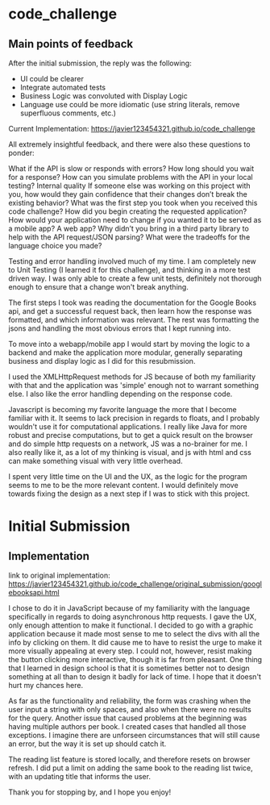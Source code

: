 # code_challenge

## Main points of feedback
After the initial submission, the reply was the following:

* UI could be clearer
* Integrate automated tests
* Business Logic was convoluted with Display Logic
* Language use could be more idiomatic (use string literals, remove superfluous comments, etc.)


Current Implementation: https://javier123454321.github.io/code_challenge

All extremely insightful feedback, and there were also these questions to ponder:

What if the API is slow or responds with errors? How long should you wait for a response? How can you simulate problems with the API in your local testing?
Internal quality
If someone else was working on this project with you, how would they gain confidence that their changes don’t break the existing behavior?
What was the first step you took when you received this code challenge?  How did you begin creating the requested application?
How would your application need to change if you wanted it to be served as a mobile app? A web app? 
Why didn’t you bring in a third party library to help with the API request/JSON parsing?
What were the tradeoffs for the language choice you made?

Testing and error handling involved much of my time. I am completely new to Unit Testing (I learned it for this challenge), and thinking in a more test driven way. I was only able to create a few unit tests, definitely not thorough enough to ensure that a change won't break anything.

The first steps I took was reading the documentation for the Google Books api, and get a successful request back, then learn how the response was formatted, and which information was relevant. The rest was formatting the jsons and handling the most obvious errors that I kept running into.

To move into a webapp/mobile app I would start by moving the logic to a backend and make the application more modular, generally separating business and display logic as I did for this resubmission.

I used the XMLHttpRequest methods for JS because of both my familiarity with that and the application was 'simple' enough not to warrant something else. I also like the error handling depending on the response code.

Javascript is becoming my favorite language the more that I become familiar with it. It seems to lack precision in regards to floats, and I probably wouldn't use it for computational applications. I really like Java for more robust and precise computations, but to get a quick result on the browser and do simple http requests on a network, JS was a no-brainer for me. I also really like it, as a lot of my thinking is visual, and js with html and css can make something visual with very little overhead.

I spent very little time on the UI and the UX, as the logic for the program seems to me to be the more relevant content. I would definitely move towards fixing the design as a next step if I was to stick with this project. 


# Initial Submission

## Implementation

link to original implementation: https://javier123454321.github.io/code_challenge/original_submission/googlebooksapi.html

I chose to do it in JavaScript because of my familiarity with the language specifically in regards to doing asynchronous http requests. I gave the UX, only enough attention to make it functional. I decided to go with a graphic application because it made most sense to me to select the divs with all the info by clicking on them. It did cause me to have to resist the urge to make it more visually appealing at every step. I could not, however, resist making the button clicking more interactive, though it is far from pleasant. One thing that I learned in design school is that it is sometimes better not to design something at all than to design it badly for lack of time. I hope that it doesn't hurt my chances here.

As far as the functionality and reliability, the form was crashing when the user input a string with only spaces, and also when there were no results for the query. Another issue that caused problems at the beginning was having multiple authors per book. I created cases that handled all those exceptions. I imagine there are unforseen circumstances that will still cause an error, but the way it is set up should catch it. 

The reading list feature is stored locally, and therefore resets on browser refresh. I did put a limit on adding the same book to the reading list twice, with an updating title that informs the user.

Thank you for stopping by, and I hope you enjoy!
